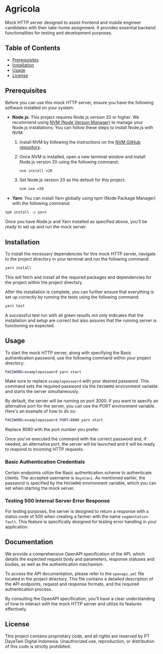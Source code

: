 # Agricola

Mock HTTP server designed to assist frontend and mobile engineer candidates with their take-home assignment. It provides essential backend functionalities for testing and development purposes.

## Table of Contents

- [Prerequisites](#prerequisites)
- [Installation](#installation)
- [Usage](#usage)
- [License](#license)

## Prerequisites

Before you can use this mock HTTP server, ensure you have the following software installed on your system:

- **Node.js**: This project requires Node.js version 20 or higher. We recommend using [NVM (Node Version Manager)](https://github.com/nvm-sh/nvm) to manage your Node.js installations. You can follow these steps to install Node.js with NVM:

  1. Install NVM by following the instructions on the [NVM GitHub repository](https://github.com/nvm-sh/nvm#installing-and-updating).

  2. Once NVM is installed, open a new terminal window and install Node.js version 20 using the following command:

     ```bash
     nvm install v20
     ```
  
  3. Set Node.js version 20 as the default for this project:

     ```bash
     nvm use v20
     ```

- **Yarn**: You can install Yarn globally using npm (Node Package Manager) with the following command:

```bash
npm install -g yarn
```

Once you have Node.js and Yarn installed as specified above, you'll be ready to set up and run the mock server.

## Installation

To install the necessary dependencies for this mock HTTP server, navigate to the project directory in your terminal and run the following command:

```bash
yarn install
```

This will fetch and install all the required packages and dependencies for the project within the project directory.

After the installation is complete, you can further ensure that everything is set up correctly by running the tests using the following command:

```bash
yarn test
```

A successful test run with all green results not only indicates that the installation and setup are correct but also assures that the running server is functioning as expected.

## Usage

To start the mock HTTP server, along with specifying the Basic authentication password, use the following command within your project directory:

```bash
PASSWORD=examplepassword yarn start
```

Make sure to replace `examplepassword` with your desired password. This command sets the required password via the `PASSWORD` environment variable and starts the server simultaneously.

By default, the server will be running on port 3000. If you want to specify an alternative port for the server, you can use the PORT environment variable. Here's an example of how to do so:

```bash
PASSWORD=examplepassword PORT=8080 yarn start
```

Replace 8080 with the port number you prefer.

Once you've executed the command with the correct password and, if needed, an alternative port, the server will be launched and it will be ready to respond to incoming HTTP requests.

### Basic Authentication Credentials

Certain endpoints utilize the Basic authentication scheme to authenticate clients. The accepted username is `dayatani`. As mentioned earlier, the password is specified by the `PASSWORD` environment variable, which you can set when starting the mock server.

### Testing 500 Internal Server Error Response

For testing purposes, the server is designed to return a response with a status code of 500 when creating a farmer with the name `segmentation-fault`. This feature is specifically designed for testing error handling in your application.

## Documentation

We provide a comprehensive OpenAPI specification of the API, which details the expected request body and parameters, response statuses and bodies, as well as the authentication mechanism.

To access the API documentation, please refer to the `openapi.yml` file located in the project directory. This file contains a detailed description of the API endpoints, request and response formats, and the required authentication process.

By consulting the OpenAPI specification, you'll have a clear understanding of how to interact with the mock HTTP server and utilize its features effectively.

## License

This project contains proprietary code, and all rights are reserved by PT DayaTani Digital Indonesia. Unauthorized use, reproduction, or distribution of this code is strictly prohibited.
